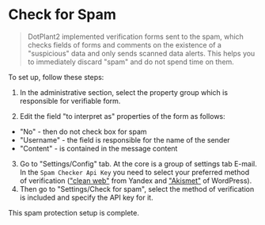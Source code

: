 # Check for Spam

> DotPlant2 implemented verification forms sent to the spam, which checks fields of forms and comments on the existence of a "suspicious" data and only sends scanned data alerts. This helps you to immediately discard "spam" and do not spend time on them.

To set up, follow these steps:

1. In the administrative section, select the property group which is responsible for verifiable form.

2. Edit the field "to interpret as" properties of the form as follows:

- "No" - then do not check box for spam
- "Username" - the field is responsible for the name of the sender
- "Content" - is contained in the message content

3. Go to "Settings/Config" tab. At the core is a group of settings tab E-mail. In the `Spam Checker Api Key` you need to select your preferred method of verification (["clean web"](https://tech.yandex.ru/cleanweb/) from Yandex and ["Akismet"](https://akismet.com) of WordPress).
4. Then go to "Settings/Check for spam", select the method of verification is included and specify the API key for it.

This spam protection setup is complete.